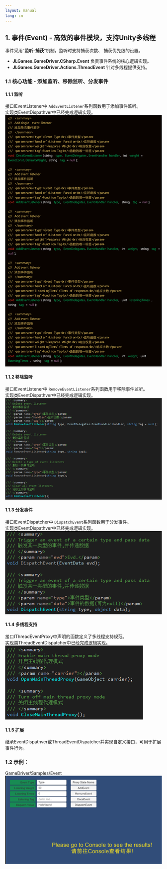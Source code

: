 ```yaml
---
layout: manual
lang: cn
---
```

## 1. 事件(Event) - 高效的事件模块，支持Unity多线程

事件采用“**监听**-**捕获**”机制，监听时支持捕获次数、 捕获优先级的设置。  

+ **JLGames.GameDriver.CSharp.Event** 负责事件系统的核心逻辑实现。
+ **JLGames.GameDriver.Actions.ThreadEvent** 针对多线程提供支持。

### 1.1 核心功能 - 添加监听、移除监听、分发事件

#### 1.1.1 监听
接口IEventListener中  `AddEventListener`系列函数用于添加事件监听。  
实现类EventDispathver中已经完成逻辑实现。  
![image](assets/img/event_2.png)  

#### 1.1.2 移除监听
接口IEventListener中 `RemoveEventListener`系列函数用于移除事件监听。  
实现类EventDispathver中已经完成逻辑实现。  
![image](assets/img/event_3.png)   

#### 1.1.3 分发事件
接口IEventDispatcher中 `DispatchEvent`系列函数用于分发事件。  
实现类EventDispathver中已经完成逻辑实现。  
![image](assets/img/event_4.png)  

#### 1.1.4 多线程支持
接口IThreadEventProxy中声明的函数定义了多线程支持规范。  
实现类ThreadEventDispatcher中已经完成逻辑实现。  
![image](assets/img/event_5.png)  

#### 1.1.5 扩展
继承EventDispathver或ThreadEventDispatcher并实现自定义接口，可用于扩展事件行为。  

### 1.2 示例：
GameDriver/Samples/Event  
![image](assets/img/event_1.png)  